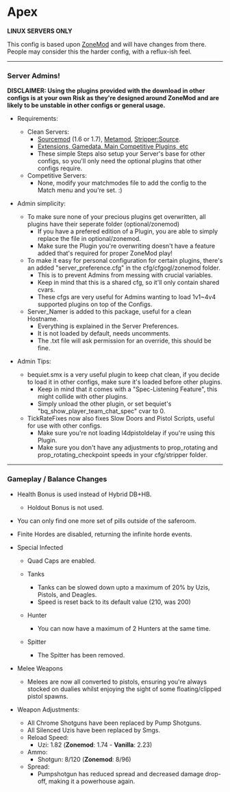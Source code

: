 # Apex #

**LINUX SERVERS ONLY**

This config is based upon [ZoneMod](https://github.com/SirPlease/ZoneMod) and will have changes from there.
People may consider this the harder config, with a reflux-ish feel.

- - - -
### Server Admins! ###

**DISCLAIMER: Using the plugins provided with the download in other configs is at your own Risk as they're designed around ZoneMod and are likely to be unstable in other configs or general usage.**

* Requirements:
  * Clean Servers:
	* [Sourcemod](https://www.sourcemod.net/downloads.php?branch=1.7-dev) (1.6 or 1.7), [Metamod](https://www.metamodsource.net/), [Stripper:Source](http://www.bailopan.net/stripper/#install).
	* [Extensions, Gamedata, Main Competitive Plugins, etc](http://sirftp.com/Left4Dead2/ZoneModRequirements.zip)
	* These simple Steps also setup your Server's base for other configs, so you'll only need the optional plugins that other configs require.
  * Competitive Servers:
	* None, modify your matchmodes file to add the config to the Match menu and you're set. :)

* Admin simplicity:
  * To make sure none of your precious plugins get overwritten, all plugins have their seperate folder (optional/zonemod)
    * If you have a prefered edition of a Plugin, you are able to simply replace the file in optional/zonemod.
	* Make sure the Plugin you're overwriting doesn't have a feature added that's required for proper ZoneMod play!
  * To make it easy for personal configuration for certain plugins, there's an added "server_preference.cfg" in the cfg/cfgogl/zonemod folder.
    * This is to prevent Admins from messing with crucial variables.
	* Keep in mind that this is a shared cfg, so it'll only contain shared cvars.
	* These cfgs are very useful for Admins wanting to load 1v1~4v4 supported plugins on top of the Configs.
  * Server_Namer is added to this package, useful for a clean Hostname.
	* Everything is explained in the Server Preferences.
	* It is not loaded by default, needs uncomments.
	* The .txt file will ask permission for an override, this should be fine.

* Admin Tips:
  * bequiet.smx is a very useful plugin to keep chat clean, if you decide to load it in other configs, make sure it's loaded before other plugins.
	* Keep in mind that it comes with a "Spec-Listening Feature", this might collide with other plugins.
	* Simply unload the other plugin, or set bequiet's "bq_show_player_team_chat_spec" cvar to 0.
  * TickRateFixes now also fixes Slow Doors and Pistol Scripts, useful for use with other configs.
	* Make sure you're not loading l4dpistoldelay if you're using this Plugin.
	* Make sure you don't have any adjustments to prop_rotating and prop_rotating_checkpoint speeds in your cfg/stripper folder.

- - - -
### Gameplay / Balance Changes ###
* Health Bonus is used instead of Hybrid DB+HB.
  * Holdout Bonus is not used.

* You can only find one more set of pills outside of the saferoom.
* Finite Hordes are disabled, returning the infinite horde events.

* Special Infected
  * Quad Caps are enabled.
  
  * Tanks
	* Tanks can be slowed down upto a maximum of 20% by Uzis, Pistols, and Deagles.
	* Speed is reset back to its default value (210, was 200)
  * Hunter
	* You can now have a maximum of 2 Hunters at the same time.
  * Spitter
	* The Spitter has been removed.

* Melee Weapons
  * Melees are now all converted to pistols, ensuring you're always stocked on dualies whilst enjoying the sight of some floating/clipped pistol spawns.

* Weapon Adjustments:
  * All Chrome Shotguns have been replaced by Pump Shotguns.
  * All Silenced Uzis have been replaced by Smgs.
  * Reload Speed:
	* Uzi: 1.82 (**Zonemod**: 1.74 - **Vanilla**: 2.23)
  * Ammo:
	* Shotgun: 8/120 (**Zonemod**: 8/96)
  * Spread:
	* Pumpshotgun has reduced spread and decreased damage drop-off, making it a powerhouse again.